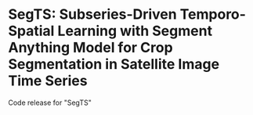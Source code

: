 # SegTS: Subseries-Driven Temporo-Spatial Learning with Segment Anything Model for Crop Segmentation in Satellite Image Time Series
Code release for "SegTS"
